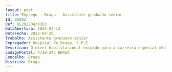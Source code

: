 ```yaml
--- 
layout: post
title: Emprego - Braga - Assistente graduado sénior
Id: 95882
Ref: OE202204/0383
DataAbertura: 2022-04-12
DataFecho: 2022-04-29
Trabalho: Assistente graduado sénior
Empregador: Hospital de Braga, E.P.E.
Descricao: O nível habilitacional exigido para a carreira especial médica corresponde aos graus de qualificação médica previstos no Decreto Lei n.º 177 2009 de 4 de Agosto.
CodigoPostal: 4710-243 BRAGA
Concelho: Braga
Distrito: Braga
--- 
```

